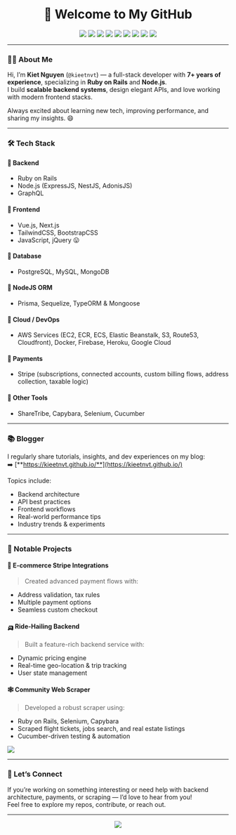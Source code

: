 <h1 align="center">👋 Welcome to My GitHub</h1>

<p align="center">
  <img src="https://img.shields.io/badge/Ruby%20on%20Rails-%23CC0000.svg?style=for-the-badge&logo=ruby-on-rails&logoColor=white" />
  <img src="https://img.shields.io/badge/Node.js-%23339933.svg?style=for-the-badge&logo=node.js&logoColor=white" />
  <img src="https://img.shields.io/badge/Vue.js-%2335495e.svg?style=for-the-badge&logo=vue.js&logoColor=%234FC08D" />
  <img src="https://img.shields.io/badge/Stripe-%237A4DE2.svg?style=for-the-badge&logo=stripe&logoColor=white" />
  <img src="https://img.shields.io/badge/GraphQl-E10098?style=for-the-badge&logo=graphql&logoColor=white" />
  <img src="https://img.shields.io/badge/Next.js-%23000000.svg?style=for-the-badge&logo=next.js&logoColor=white" />
  <img src="https://img.shields.io/badge/postgresql-4169e1?style=for-the-badge&logo=postgresql&logoColor=white" />
  <img src="https://img.shields.io/badge/-MongoDB-13aa52?style=for-the-badge&logo=mongodb&logoColor=white" />
  <img src="https://img.shields.io/badge/firebase-ffca28?style=for-the-badge&logo=firebase&logoColor=black" />
</p>

---

### 👨‍💻 About Me

Hi, I’m **Kiet Nguyen** (`@kieetnvt`) — a full-stack developer with **7+ years of experience**, specializing in **Ruby on Rails** and **Node.js**.  
I build **scalable backend systems**, design elegant APIs, and love working with modern frontend stacks.

Always excited about learning new tech, improving performance, and sharing my insights. 😄

---

### 🛠 Tech Stack

#### 🔹 Backend
- Ruby on Rails
- Node.js (ExpressJS, NestJS, AdonisJS)
- GraphQL

#### 🔹 Frontend
- Vue.js, Next.js  
- TailwindCSS, BootstrapCSS
- JavaScript, jQuery 😛

#### 🔹 Database
- PostgreSQL, MySQL, MongoDB

#### 🔹 NodeJS ORM

- Prisma, Sequelize, TypeORM & Mongoose 

#### 🔹 Cloud / DevOps
- AWS Services (EC2, ECR, ECS, Elastic Beanstalk, S3, Route53, Cloudfront), Docker, Firebase, Heroku, Google Cloud

#### 🔹 Payments
- Stripe (subscriptions, connected accounts, custom billing flows, address collection, taxable logic)

#### 🔹 Other Tools
- ShareTribe, Capybara, Selenium, Cucumber

---

### 📚 Blogger

I regularly share tutorials, insights, and dev experiences on my blog:  
➡️ [**https://kieetnvt.github.io/**](https://kieetnvt.github.io/)

Topics include:
- Backend architecture
- API best practices
- Frontend workflows
- Real-world performance tips
- Industry trends & experiments

---

### 🚀 Notable Projects

#### 🛒 **E-commerce Stripe Integrations**
> Created advanced payment flows with:
- Address validation, tax rules
- Multiple payment options
- Seamless custom checkout

#### 🛺 **Ride-Hailing Backend**
> Built a feature-rich backend service with:
- Dynamic pricing engine
- Real-time geo-location & trip tracking
- User state management

#### 🕸 **Community Web Scraper**
> Developed a robust scraper using:
- Ruby on Rails, Selenium, Capybara
- Scraped flight tickets, jobs search, and real estate listings
- Cucumber-driven testing & automation

<picture>
  <source
    srcset="https://github-readme-stats.vercel.app/api?username=kieetnvt&show_icons=true&theme=dark&show=prs_merged,prs_merged_percentage"
    media="(prefers-color-scheme: dark)"
  />
  <source
    srcset="https://github-readme-stats.vercel.app/api?username=kieetnvt&show_icons=true&show=prs_merged,prs_merged_percentage"
    media="(prefers-color-scheme: light), (prefers-color-scheme: no-preference)"
  />
  <img src="https://github-readme-stats.vercel.app/api?username=kieetnvt&show_icons=true&show=prs_merged,prs_merged_percentage" />
</picture>

---

### 🤝 Let’s Connect

If you’re working on something interesting or need help with backend architecture, payments, or scraping — I’d love to hear from you!  
Feel free to explore my repos, contribute, or reach out.

---

<p align="center">
  <img src="https://komarev.com/ghpvc/?username=kieetnvt&label=Profile%20Views&color=blue&style=flat-square" />
</p>
